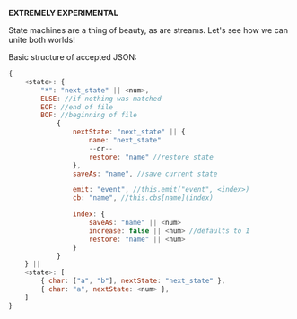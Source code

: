 __EXTREMELY EXPERIMENTAL__

State machines are a thing of beauty, as are streams. Let's see how we can unite both worlds!

Basic structure of accepted JSON:

```js
{
	<state>: {
		"*": "next_state" || <num>,
		ELSE: //if nothing was matched
		EOF: //end of file
		BOF: //beginning of file
			{
				nextState: "next_state" || {
					name: "next_state"
					--or--
					restore: "name" //restore state
				},
				saveAs: "name", //save current state

				emit: "event", //this.emit("event", <index>)
				cb: "name", //this.cbs[name](index)

				index: {
					saveAs: "name" || <num>
					increase: false || <num> //defaults to 1
					restore: "name" || <num>
				}
			}
	} ||
	<state>: [
		{ char: ["a", "b"], nextState: "next_state" },
		{ char: "a", nextState: <num> },
	]
}
```